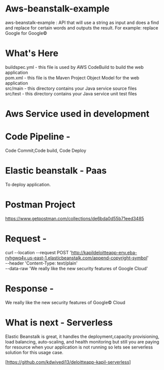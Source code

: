 # Aws-beanstalk-example
aws-beanstalk-example : API that will use a string as input and does a find and replace for certain words and outputs the result. For example: replace Google for Google©
# What's Here
buildspec.yml - this file is used by AWS CodeBuild to build the web application     
pom.xml - this file is the Maven Project Object Model for the web application      
src/main - this directory contains your Java service source files     
src/test - this directory contains your Java service unit test files    
 
# Aws Service used in development 
# Code Pipeline -
 Code Commit,Code build, Code Deploy
# Elastic beanstalk - Paas
  To deploy application.
  
# Postman Project
https://www.getpostman.com/collections/de6bda0d55b71eed3485

# Request - 
curl --location --request POST 'http://kapildeloitteapp-env.eba-ryhgwq4v.us-east-1.elasticbeanstalk.com/append-copyright-symbol' \
--header 'Content-Type: text/plain' \
--data-raw 'We really like the new security features of Google Cloud'

# Response -
We really like the new security features of Google© Cloud

# What is next  - Serverless 
Elastic Beanstalk is great, it handles the deployment,capacity provisioning, load balancing, auto-scaling, and health monitoring but still you are paying for resource when your application is not running so lets see serverless solution for this usage case.

[https://github.com/kdwivedi13/deloitteapp-kapil-serverless]

